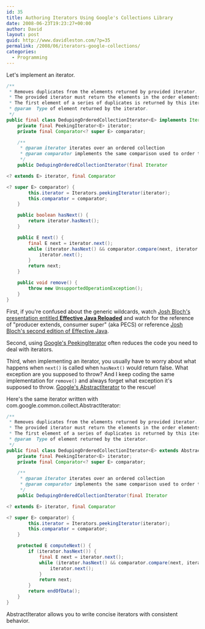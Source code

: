 ```yaml
---
id: 35
title: Authoring Iterators Using Google's Collections Library
date: 2008-06-23T19:23:27+00:00
author: David
layout: post
guid: http://www.davidleston.com/?p=35
permalink: /2008/06/iterators-google-collections/
categories:
  - Programming
---
```

Let's implement an iterator.

```java
/**
 * Removes duplicates from the elements returned by provided iterator.
 * The provided iterator must return the elements in the order elements in the order defined by the comparator.
 * The first element of a series of duplicates is returned by this iterator.
 * @param  Type of element returned by the iterator.
 */
public final class DedupingOrderedCollectionIterator<E> implements Iterator<E> {
    private final PeekingIterator<E> iterator;
    private final Comparator<? super E> comparator;

    /**
     * @param iterator iterates over an ordered collection
     * @param comparator implements the same comparison used to order the collection
     */
    public DedupingOrderedCollectionIterator(final Iterator

<? extends E> iterator, final Comparator

<? super E> comparator) {
        this.iterator = Iterators.peekingIterator(iterator);
        this.comparator = comparator;
    }

    public boolean hasNext() {
        return iterator.hasNext();
    }

    public E next() {
        final E next = iterator.next();
        while (iterator.hasNext() && comparator.compare(next, iterator.peek()) == 0) {
            iterator.next();
        }
        return next;
    }

    public void remove() {
        throw new UnsupportedOperationException();
    }
}
```

First, if you're confused about the generic wildcards, watch [Josh Bloch's presentation entitled **Effective Java Reloaded**](http://www.youtube.com/watch?v=pi_I7oD_uGI) and watch for the reference of "producer extends, consumer super" (aka PECS) or reference [Josh Bloch's second edition of Effective Java](http://www.amazon.com/gp/product/0201310058?ie=UTF8&tag=davidleston-20&linkCode=as2&camp=1789&creative=9325&creativeASIN=0201310058 "Effective Java(TM) Programming Language Guide (The Java Series) by Joshua Bloch").

Second, using [Google's PeekingIterator](http://google-collections.googlecode.com/svn/trunk/javadoc/com/google/common/collect/PeekingIterator.html "Javadoc for com.google.common.collect.PeekingIterator<E>") often reduces the code you need to deal with iterators.

Third, when implementing an iterator, you usually have to worry about what happens when `next()` is called when `hasNext()` would return false. What exception are you supposed to throw? And I keep coding the same implementation for `remove()` and always forget what exception it's supposed to throw.  [Google's AbstractIterator](http://google-collections.googlecode.com/svn/trunk/javadoc/com/google/common/collect/AbstractIterator.html "com.google.common.collect.AbstractIterator<T>") to the rescue!

Here's the same iterator written with com.google.common.collect.AbstractIterator<T>:

```java
/**
 * Removes duplicates from the elements returned by provided iterator.
 * The provided iterator must return the elements in the order elements in the order defined by the comparator.
 * The first element of a series of duplicates is returned by this iterator.
 * @param  Type of element returned by the iterator.
 */
public final class DedupingOrderedCollectionIterator<E> extends AbstractIterator<E> {
    private final PeekingIterator<E> iterator;
    private final Comparator<? super E> comparator;

    /**
     * @param iterator iterates over an ordered collection
     * @param comparator implements the same comparison used to order the collection
     */
    public DedupingOrderedCollectionIterator(final Iterator

<? extends E> iterator, final Comparator

<? super E> comparator) {
        this.iterator = Iterators.peekingIterator(iterator);
        this.comparator = comparator;
    }

    protected E computeNext() {
        if (iterator.hasNext()) {
            final E next = iterator.next();
            while (iterator.hasNext() && comparator.compare(next, iterator.peek()) == 0) {
                iterator.next();
            }
            return next;
        }
        return endOfData();
    }
}
```

AbstractIterator allows you to write concise iterators with consistent behavior.